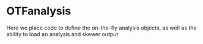 # OTFanalysis

Here we place code to define the on-the-fly analysis objects, as well as the ability to load an analysis and skewer output


